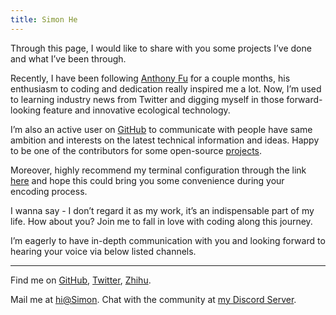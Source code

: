 ```yaml
---
title: Simon He
---
```


<ClientOnly>
  <Plum/>
</ClientOnly>

<vivid-typing spilt-tag="span" content="Hey, I am Simon He, a fanatical programmers located  in <%><span class='i-mi:location'></span></%>Shanghai, <%><span class='i-openmoji:flag-china'></span></%>China." />

Through this page, I would like to share with you some projects I’ve done and what I’ve been through. 

Recently, I have been following [<span i-mdi:face-man-outline/>Anthony Fu](https://github.com/antfu) for a couple months, his enthusiasm to coding and dedication really inspired me a lot. Now, I’m used to learning industry news from Twitter and digging myself in those forward-looking feature and innovative ecological technology. 

I’m also an active user on [<span i-iconoir:github />GitHub](https://github.com/Simon-He95) to communicate with people have same ambition and interests on the latest technical information and ideas. Happy to be one of the contributors for some open-source [<span i-carbon:lightning/>projects](/projects). 

Moreover, highly recommend my terminal configuration through the link [<span i-carbon:face-satisfied/>here](/posts/ohMyZsh-alias) and hope this could bring you some convenience during your encoding process.  

I wanna say - I don’t regard it as my work, it’s an indispensable part of my life. How about you? Join me to fall in love with coding along this journey. 

I’m eagerly to have in-depth communication with you and looking forward to hearing your voice via below listed channels. 


***
<span i-ri:user-search-fill></span>Find me on [<span i-carbon:logo-github/>GitHub](https://github.com/Simon-He95), [<span i-carbon:logo-twitter/>Twitter](https://twitter.com/simon_he1995), [<span i-ri:zhihu-fill/>Zhihu](https://www.zhihu.com/people/zka0cr).

<span i-simple-icons:minutemailer></span>Mail me at [hi@Simon](mailto:674949287@qq.com).
Chat with the community at [<span i-teenyicons:discord-outline/>my Discord Server](https://discord.gg/r4hjJ6WT).
